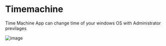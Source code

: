 # Timemachine
Time Machine App can change time of your windows OS with Administrator previlages

![image](https://user-images.githubusercontent.com/87935353/131228803-cb5ce08e-2a85-449c-8d65-0b618e4a431f.png)
